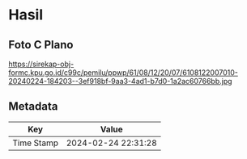 # Hasil

## Foto C Plano

https://sirekap-obj-formc.kpu.go.id/c99c/pemilu/ppwp/61/08/12/20/07/6108122007010-20240224-184203--3ef918bf-9aa3-4ad1-b7d0-1a2ac60766bb.jpg


## Metadata

| Key        | Value               |
| ---------- | ------------------- |
| Time Stamp | 2024-02-24 22:31:28 |



